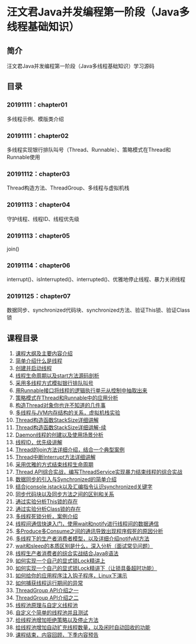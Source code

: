 # 汪文君Java并发编程第一阶段（Java多线程基础知识）

## 简介
汪文君Java并发编程第一阶段（Java多线程基础知识）学习源码

## 目录

### 20191111：chapter01
多线程示例、模版类介绍

### 20191111：chapter02
多线程实现银行排队叫号（Thread、Runnable）、策略模式在Thread和Runnable使用

### 20191112：chapter03
Thread构造方法、ThreadGroup、多线程与虚拟机栈

### 20191113：chapter04
守护线程、线程ID、线程优先级

### 20191113：chapter05
join()

### 20191114：chapter06
interrupt()、isInterrupted()、interrupted()、优雅地停止线程、暴力关闭线程

### 20191125：chapter07
数据同步、synchronized代码块、synchronized方法、验证This锁、验证Class锁


## 课程目录
1. [课程大纲及主要内容介绍](doc/101-syllabus.md)
2. [简单介绍什么是线程](doc/102-what-is-thread.md)
3. [创建并启动线程](doc/103-create-thread.md)
4. [线程生命周期以及start方法源码剖析](doc/104-thread-lifecycle.md)
5. [采用多线程方式模拟银行排队叫号]()
6. [用Runnable接口将线程的逻辑执行单元从控制中抽取出来]()
7. [策略模式在Thread和Runnable中的应用分析]()
8. [构造Thread对象你也许不知道的几件事]()
9. [多线程与JVM内存结构的关系，虚拟机栈实验]()
10. [Thread构造函数StackSize详细讲解]()
11. [Thread构造函数StackSize详细讲解-续]()
12. [Daemon线程的创建以及使用场景分析]()
13. [线程ID，优先级讲解]()
14. [Thread的join方法详细介绍，结合一个典型案例]()
15. [Thread中断Interrupt方法详细讲解]()
16. [采用优雅的方式结束线程生命周期]()
17. [Thread API综合实战，编写ThreadService实现暴力结束线程的综合实战]()
18. [数据同步的引入与Synchronized的简单介绍]()
19. [结合jconsole,jstack以及汇编指令认识synchronized关键字]()
20. [同步代码块以及同步方法之间的区别和关系]()
21. [通过实验分析This锁的存在]()
22. [通过实验分析Class锁的存在]()
23. [多线程死锁分析，案例介绍]()
24. [线程间通信快速入门，使用wait和notify进行线程间的数据通信]()
25. [多Produce多Consume之间的通讯导致出现程序假死的原因分析]()
26. [多线程下的生产者消费者模型，以及详细介绍notifyAll方法]()
27. [wait和sleep的本质区别是什么，深入分析（面试常见问题）]()
28. [线程生产者消费者的综合实战结合Java8语法]()
29. [如何实现一个自己的显式锁Lock精讲上]()
30. [如何实现一个自己的显式锁Lock精讲下（让锁具备超时功能）]()
31. [如何给你的应用程序注入钩子程序，Linux下演示]()
32. [如何捕获线程运行期间的异常]()
33. [ThreadGroup API介绍之一]()
34. [ThreadGroup API介绍之二]()
35. [线程池原理与自定义线程池]()
36. [自定义个简单的线程池并且测试]()
37. [给线程池增加拒绝策略以及停止方法]()
38. [给线程池增加自动扩充线程数量，以及闲时自动回收的功能]()
39. [课程结束，内容回顾，下季内容预告]()